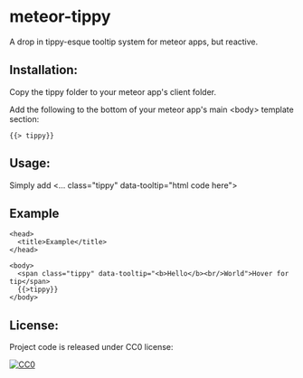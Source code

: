 meteor-tippy
=============

A drop in tippy-esque tooltip system for meteor apps, but reactive.

## Installation:

Copy the tippy folder to your meteor app's client folder.

Add the following to the bottom of your meteor app's main &lt;body&gt; template section:

    {{> tippy}}

## Usage:

Simply add &lt;... class="tippy" data-tooltip="html code here"&gt;

## Example

    <head>
      <title>Example</title>
    </head>
    
    <body>
      <span class="tippy" data-tooltip="<b>Hello</b><br/>World">Hover for tip</span>
      {{>tippy}}
    </body>
    
## License:

Project code is released under CC0 license:

<a rel="license" href="http://creativecommons.org/publicdomain/zero/1.0/">
<img src="http://i.creativecommons.org/p/zero/1.0/88x31.png" style="border-style: none;" alt="CC0" />
</a>
